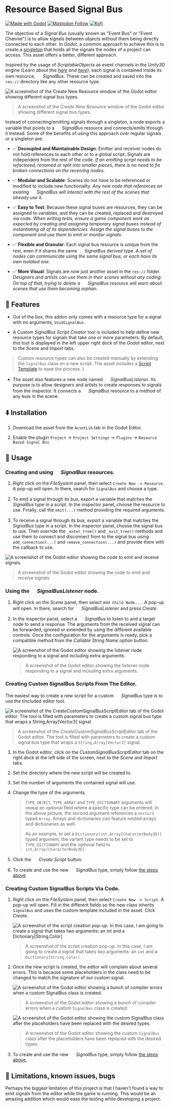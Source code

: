 # Resource Based Signal Bus

[![Made with Godot](https://img.shields.io/badge/Made%20with-Godot-478CBF?style=flat&logo=godot%20engine&logoColor=white)](https://godotengine.org)
[![Mastodon Follow](https://img.shields.io/mastodon/follow/109780053447231118?domain=mastodon.gamedev.place)](https://mastodon.gamedev.place/@camperotactico)
[![Kofi](https://img.shields.io/badge/Kofi-F16061.svg?logo=ko-fi&logoColor=white)](https://ko-fi.com/camperotactico)

The objective of a _Signal Bus_ (usually known as "Event Bus" or "Event Channel") is to allow signals between objects without them being directly connected to each other. In _Godot_, a common approach to achieve this is to create a [singleton](https://docs.godotengine.org/es/4.x/tutorials/scripting/singletons_autoload.html) that holds all the signals the nodes of a project can access. This asset offers a better, different approach.

Inspired by the usage of _ScriptableObjects_ as event channels in the _Unity3D_ engine _(Learn about this [here](https://unity.com/how-to/scriptableobjects-event-channels-game-code) and [here](https://youtu.be/raQ3iHhE_Kk?si=c3nBhDf29gk7Mfma&t=1670))_, each signal is contained inside its own resource, _<img src="./icons/ResourceBasedSignalBus.svg" width="16" height="16"> SignalBus_. These can be created and saved into the `res://` directory like any other resource type.

![A screenshot of the _Create New Resource_ window of the Godot editor showing different signal bus types.](./screenshots/create_new_resource_window.png)

> A screenshot of the _Create New Resource_ window of the Godot editor showing different signal bus types.

Instead of connecting/emitting signals through a singleton, a node exports a variable that points to a _<img src="./icons/ResourceBasedSignalBus.svg" width="16" height="16"> SignalBus_ resource and connects/emits through it instead. Some of the benefits of using this approach over regular signals or a singleton are:

- ✅ **Decoupled and Maintainable Design**: Emitter and receiver nodes do not hold references to each other or to a global script. Signals are independent from the rest of the code. _If an emitting script needs to be refactored, renamed or split into smaller pieces, there is no need to fix broken connections on the receiving nodes._

- ✅ **Modular and Scalable**: Scenes do not have to be referenced or modified to include new functionality. _Any new node that references an existing <img src="./icons/ResourceBasedSignalBus.svg" width="16" height="16"> SignalBus will interact with the rest of the scenes that already use it._

- ✅ **Easy to Test**: Because these signal buses are resources, they can be assigned to variables, and they can be created, replaced and destroyed via code. _When writing tests, ensure a game component work as expected by creating and assigning temporary signal buses instead of instantiating all of its dependencies. Assign the signal buses to the component and use them to emit or monitor signals._
- ✅ **Flexible and Granular**: Each signal bus resource is unique from the rest, even if it shares the same _<img src="./icons/ResourceBasedSignalBus.svg" width="16" height="16"> SignalBus_ derived type. _A set of nodes can communicate using the same signal bus, or each have its own isolated one_.

- ✅ **More Visual**: Signals are now just another asset in the `res://` folder. _Designers and artists can use them in their scenes without any coding. On top of that, trying to delete a <img src="./icons/ResourceBasedSignalBus.svg" width="16" height="16"> SignalBus resource will warn about scenes that use them becoming orphan._

## 🧰 Features

- Out of the box, this addon only comes with a resource type for a signal with no arguments, `VoidSignalBus`.

- A _Custom SignalBus Script Creator_ tool is included to help define new resource types for signals that take one or more parameters. By default, this tool is displayed in the left upper right dock of the _Godot_ editor, next to the _Scene_ and _Import_ tabs.

> Custom resource types can also be created manually by extending the `SignalBus` class on a new script. The asset includes a [Script Template](./script_templates/SignalBus/custom_signal_bus_template.gd) to ease the process. )

- The asset also features a new node named _<img src="./icons/SignalBusListener.svg" width="16" height="16"> SignalBusListener_. Its purpose is to allow designers and artists to create responses to signals from the inspector. It connects a _<img src="./icons/ResourceBasedSignalBus.svg" width="16" height="16"> SignalBus_ resource to a method of any `Node` in the scene.

## ⬇️ Installation

1. Download the asset from the `AssetLib` tab in the Godot Editor.

2. Enable the plugin `Project` -> `Project Settings` -> `Plugins` -> `Resource Based Signal Bus`

## 📖 Usage

### Creating and using _<img src="./icons/ResourceBasedSignalBus.svg" width="16" height="16"> SignalBus_ resources.

1. Right click on the _FileSystem_ panel, then select `Create New -> Resource`. A pop-up will open. In there, search for `SignalBus` and choose a type.

2. To emit a signal through its bus, export a variable that matches the _<img src="./icons/ResourceBasedSignalBus.svg" width="16" height="16"> SignalBus_ type in a script. In the inspector panel, choose the resource to use. Finally, call the `emit(...)` method providing the required arguments.

3. To receive a signal through its bus, export a variable that matches the _<img src="./icons/ResourceBasedSignalBus.svg" width="16" height="16"> SignalBus_ type in a script. In the inspector panel, choose the signal bus to use. Then override the `_enter_tree()` and `_exit_tree()` methods and use them to connect and disconnect from to the signal bus using `add_connection(...)` and `remove_connection(...)` and provide them with the callback to use.

![A screenshot of the Godot editor showing the code to emit and receive signals.](./screenshots/signal_bus_usage.png)

> A screenshot of the Godot editor showing the code to emit and receive signals

### Using the _<img src="./icons/SignalBusListener.svg" width="16" height="16"> SignalBusListener_ node.

1. Right click on the _Scene_ panel, then select `Add Child Node...`. A pop-up will open. In there, search for _<img src="./icons/SignalBusListener.svg" width="16" height="16"> SignalBusListener_ and press _Create_.

2. In the inspector panel, select a _<img src="./icons/ResourceBasedSignalBus.svg" width="16" height="16"> SignalBus_ to listen to and a target node to send a response. The arguments from the received signal can be forwarded, ignored or extended by using the different available controls. Once the configuration for the arguments is ready, pick a compatible method from the _Callable String Name_ option button.

   ![A screenshot of the Godot editor showing the listener node responding to a signal and including extra arguments.](./screenshots/signal_bus_listener.png)

   > A screenshot of the Godot editor showing the listener node responding to a signal and including extra arguments.

### Creating Custom SignalBus Scripts From The Editor.

The easiest way to create a new script for a custom _<img src="./icons/ResourceBasedSignalBus.svg" width="16" height="16"> SignalBus_ type is to use the tincluded editor tool.

![A screenshot of the _CreateCustomSignalBusScriptEditor_ tab of the Godot editor. The tool is filled with parameters to create a custom signal bus type that wraps a `String,Array[Vector3]` signal.](./screenshots/create_custom_signal_bus_script_editor.png)

> A screenshot of the _CreateCustomSignalBusScriptEditor_ tab of the Godot editor. The tool is filled with parameters to create a custom signal bus type that wraps a `String,Array[Vector3]` signal.

1. In the Godot editor, click on the _CustomSignalBusScriptEditor_ tab on the right dock at the left side of the screen, next to the _Scene_ and _Import_ tabs.

2. Set the directory where the new script will be created to.

3. Set the number of arguments the contained signal will use.

4. Change the type of the arguments.

   > `TYPE_OBJECT`, `TYPE_ARRAY` and `TYPE_DICTIONARY` arguments will reveal an optional field where a specific type can be entered. In the above picture, the second argument references a `Vector3` typed `Array`. Arrays and dictionaries can feature nested arrays and dictionaries as well.
   >
   > As an example, to set a `Dictionary[int,Array[CharacterBody3D]]` typed argument, the variant type needs to be set to `TYPE_DICTIONARY` and the optional field to `int,Array[CharacterBody3D]`

5. Click the _<img src="./icons/ResourceBasedSignalBus.svg" width="16" height="16"> Create Script_ button.

6. To create and use the new _<img src="./icons/ResourceBasedSignalBus.svg" width="16" height="16"> SignalBus_ type, simply follow [the steps above](#creating-and-using--signalbus-resources).

### Creating Custom SignalBus Scripts Via Code.

1. Right click on the _FileSystem_ panel, then select `Create New -> Script`. A pop-up will open. Fill in the different fields so the new class inherits `SignalBus` and uses the custom template included in the asset. Click _Create_.

   ![A screenshot of the script creation pop-up. In this case, I am going to create a signal that takes two arguments: an int and a Dictionary[String,Color]](./screenshots/create_script_pop_up.png)

   > A screenshot of the script creation pop-up. In this case, I am going to create a signal that takes two arguments: an `int` and a `Dictionary[String,Color]` .

2. Once the new script is created, the editor will complain about several errors. This is because some placeholders in the class need to be changed to match the signature of our custom signal.

   ![A screenshot of the Godot editor showing a bunch of compiler errors when a custom `SignalBus` class is created.](./screenshots/custom_signal_bus_editor_error.png)

   > A screenshot of the Godot editor showing a bunch of compiler errors when a custom `SignalBus` class is created.

   ![A screenshot of the Godot editor showing the custom `SignalBus` class after the placeholders have been replaced with the desired types.](./screenshots/custom_signal_bus_editor_no_errors.png)

   > A screenshot of the Godot editor showing the custom `SignalBus` class after the placeholders have been replaced with the desired types.

3. To create and use the new _<img src="./icons/ResourceBasedSignalBus.svg" width="16" height="16"> SignalBus_ type, simply follow [the steps above.](#creating-and-using--signalbus-resources)

## 🐛 Limitations, known issues, bugs

Perhaps the biggest limitation of this project is that I haven't found a way to emit signals from the editor while the game is running. This would be an amazing addition which would ease the testing while developing a project.
